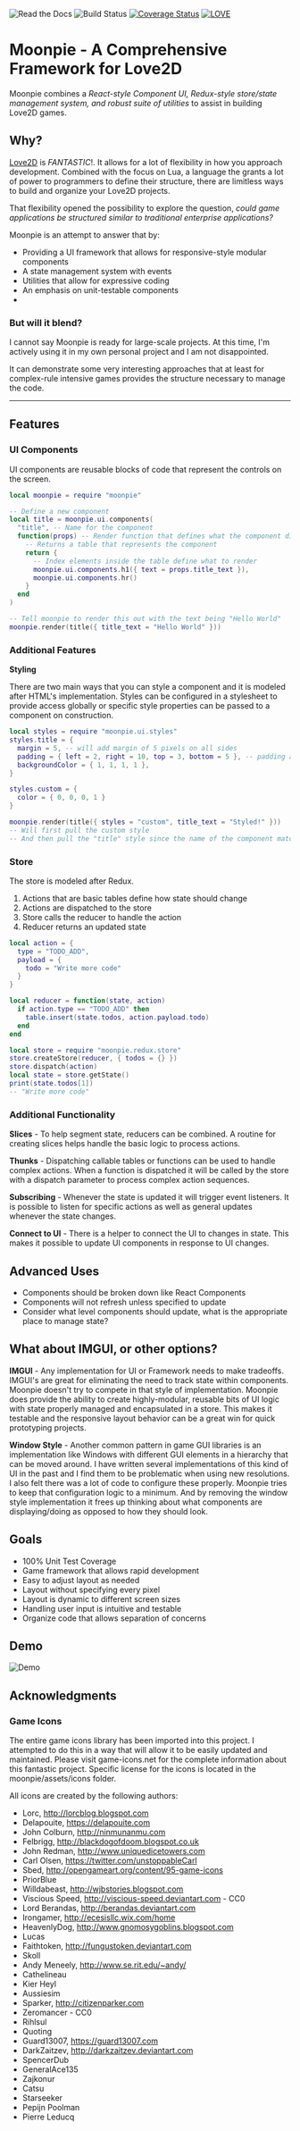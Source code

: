 ![Read the Docs](https://img.shields.io/readthedocs/moonpie)
![Build Status](https://github.com/tredfern/moonpie/actions/workflows/build.yml/badge.svg)
[![Coverage Status](https://coveralls.io/repos/github/tredfern/moonpie/badge.svg?branch=master)](https://coveralls.io/github/tredfern/moonpie?branch=master)
[![LOVE](https://img.shields.io/badge/L%C3%96VE-11.3-EA316E.svg)](http://love2d.org/)

# Moonpie - A Comprehensive Framework for Love2D
Moonpie combines a _React-style Component UI,_
_Redux-style store/state management system, and robust suite of utilities_ to assist in building Love2D games.

## Why?
[Love2D](http://love2d.org) is _FANTASTIC_!. It allows for a lot of flexibility in how you approach development. Combined with the focus on Lua, a language the grants a lot of power to programmers to define their structure, there are limitless ways to build and organize your Love2D projects.

That flexibility opened the possibility to explore the question, _could game applications be structured similar to traditional enterprise applications?_

Moonpie is an attempt to answer that by:
* Providing a UI framework that allows for responsive-style modular components
* A state management system with events
* Utilities that allow for expressive coding
* An emphasis on unit-testable components
* 

### But will it blend?
I cannot say Moonpie is ready for large-scale projects. At this time, I'm actively using it in my own personal project and I am not disappointed. 

It can demonstrate some very interesting approaches that at least for complex-rule intensive games provides the structure necessary to manage the code.

---
## Features
### UI Components

UI components are reusable blocks of code that represent the controls on the screen. 

```lua
local moonpie = require "moonpie"

-- Define a new component
local title = moonpie.ui.components(
  "title", -- Name for the component
  function(props) -- Render function that defines what the component displays
    -- Returns a table that represents the component
    return { 
      -- Index elements inside the table define what to render
      moonpie.ui.components.h1({ text = props.title_text }),
      moonpie.ui.components.hr()
    }
  end
)

-- Tell moonpie to render this out with the text being "Hello World"
moonpie.render(title({ title_text = "Hello World" }))
```
### Additional Features

**Styling** 

There are two main ways that you can style a component and it is modeled after HTML's implementation. Styles can be configured in a stylesheet to provide access globally or specific style properties can be passed to a component on construction.

```lua
local styles = require "moonpie.ui.styles"
styles.title = {
  margin = 5, -- will add margin of 5 pixels on all sides
  padding = { left = 2, right = 10, top = 3, bottom = 5 }, -- padding and margin can be specified on each side
  backgroundColor = { 1, 1, 1, 1 },
}

styles.custom = {
  color = { 0, 0, 0, 1 }
}

moonpie.render(title({ styles = "custom", title_text = "Styled!" }))
-- Will first pull the custom style
-- And then pull the "title" style since the name of the component matches
```

### Store

The store is modeled after Redux.
1. Actions that are basic tables define how state should change
2. Actions are dispatched to the store
3. Store calls the reducer to handle the action
4. Reducer returns an updated state


```lua
local action = {
  type = "TODO_ADD",
  payload = {
    todo = "Write more code"
  }
}

local reducer = function(state, action)
  if action.type == "TODO_ADD" then
    table.insert(state.todos, action.payload.todo)
  end
end

local store = require "moonpie.redux.store"
store.createStore(reducer, { todos = {} })
store.dispatch(action)
local state = store.getState()
print(state.todos[1])
-- "Write more code"
```

### Additional Functionality

**Slices** - To help segment state, reducers can be combined. A routine for creating slices helps handle the basic logic to process actions.

**Thunks** - Dispatching callable tables or functions can be used to handle complex actions. When a function is dispatched it will be called by the store with a dispatch parameter to process complex action sequences.

**Subscribing** - Whenever the state is updated it will trigger event listeners. It is possible to listen for specific actions as well as general updates whenever the state changes.

**Connect to UI** - There is a helper to connect the UI to changes in state. This makes it possible to update UI components in response to UI changes.

## Advanced Uses

* Components should be broken down like React Components
* Components will not refresh unless specified to update
* Consider what level components should update, what is the
  appropriate place to manage state?

## What about IMGUI, or other options?

**IMGUI** - Any implementation for UI or Framework needs to make tradeoffs. IMGUI's are great for eliminating the need to track state within components. Moonpie doesn't try to compete in that style of implementation. Moonpie does provide the ability to create highly-modular, reusable bits of UI logic with state properly managed and encapsulated in a store. This makes it testable and the responsive layout behavior can be a great win for quick prototyping projects.

**Window Style** - Another common pattern in game GUI libraries is an implementation like Windows with different GUI elements in a hierarchy that can be moved around. I have written several implementations of this kind of UI in the past and I find them to be problematic when using new resolutions. I also felt there was a lot of code to configure these properly. Moonpie tries to keep that configuration logic to a minimum. And by removing the window style implementation it frees up thinking about what components are displaying/doing as opposed to how they should look.



## Goals
 * 100% Unit Test Coverage
 * Game framework that allows rapid development
 * Easy to adjust layout as needed
 * Layout without specifying every pixel
 * Layout is dynamic to different screen sizes
 * Handling user input is intuitive and testable
 * Organize code that allows separation of concerns

## Demo
![Demo](screenshots/moonpie_progress.gif)

## Acknowledgments 
### Game Icons
The entire game icons library has been imported into this project. I attempted to do this in a way that will allow
it to be easily updated and maintained. Please visit game-icons.net for the complete information about this 
fantastic project. Specific license for the icons is located in the moonpie/assets/icons folder.

All icons are created by the following authors:
- Lorc, http://lorcblog.blogspot.com
- Delapouite, https://delapouite.com
- John Colburn, http://ninmunanmu.com
- Felbrigg, http://blackdogofdoom.blogspot.co.uk
- John Redman, http://www.uniquedicetowers.com
- Carl Olsen, https://twitter.com/unstoppableCarl
- Sbed, http://opengameart.org/content/95-game-icons
- PriorBlue
- Willdabeast, http://wjbstories.blogspot.com
- Viscious Speed, http://viscious-speed.deviantart.com - CC0
- Lord Berandas, http://berandas.deviantart.com
- Irongamer, http://ecesisllc.wix.com/home
- HeavenlyDog, http://www.gnomosygoblins.blogspot.com
- Lucas
- Faithtoken, http://fungustoken.deviantart.com
- Skoll
- Andy Meneely, http://www.se.rit.edu/~andy/
- Cathelineau
- Kier Heyl
- Aussiesim
- Sparker, http://citizenparker.com
- Zeromancer - CC0
- Rihlsul
- Quoting
- Guard13007, https://guard13007.com
- DarkZaitzev, http://darkzaitzev.deviantart.com
- SpencerDub
- GeneralAce135
- Zajkonur
- Catsu
- Starseeker
- Pepijn Poolman
- Pierre Leducq

